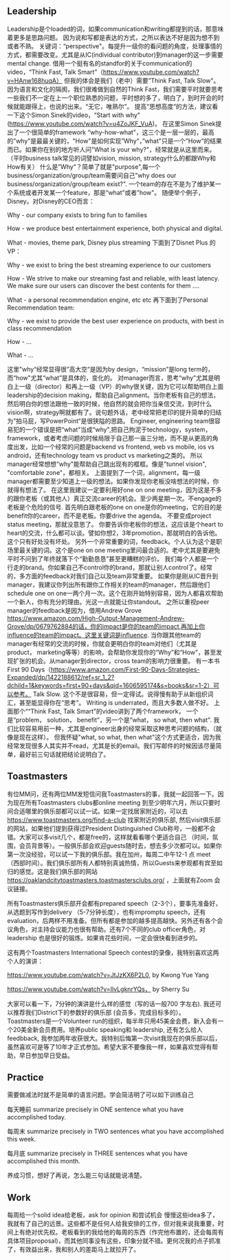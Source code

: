 ## Leadership

Leadership是个loaded的词，如果communication和writing都提到的话，那意味着更多是思路问题。
因为说和写都是表达的方式，之所以表达不好是因为想不到或者不熟。
关键词：“perspective"。每提升一级你的看问题的角度，处理事情的方式，都需要改变。尤其是从IC(individual contributor)到manager的这一步需要mental change.
借用一个挺有名的standfor的关于communication的video，“Think Fast, Talk Smart”（https://www.youtube.com/watch?v=HAnw168huqA）
但我的体会是我们（老中）需要”Think Fast, Talk Slow"。
因为语言和文化的隔阂，我们很难做到自然的Think Fast，我们需要平时就要思考一些我们不一定在上一个职位熟悉的问题，平时想的多了，明白了，到时开会的时候就能跟得上，也说的出来。“无它，唯熟尔”。
提高“思想高度“的方法，建议看一下这个Simon Sinek的video，“Start with why" (https://www.youtube.com/watch?v=u4ZoJKF_VuA)。
在这里Simon Sinek提出了一个很简单的framework “why-how-what"，这三个是一层一层的，最高的”why"是最最关键的，"How"是如何实现”Why“，”what"只是一个”How“的结果而已。如果你在别的地方听人问"What is your why?"，经常就是从这里而来。
（平时business talk常见的词譬如vision, mission, strategy什么的都跟Why和How有关）
什么是”Why“？简单了就是"purpose",每一个business/organization/group/team需要问自己”why does our business/organization/group/team exist?". 一个team的存在不是为了维护某一个系统或者开发某一个feature，那是“what”或者”how"。
随便举个例子，Disney。对Disney的CEO而言：

Why - our company exists to bring fun to families

How - we produce best entertainment experience, both physical and digital.

What - movies, theme park, Disney plus streaming
下面到了Disnet Plus 的VP：

Why - we exist to bring the best streaming experience to our customers

How - We strive to make our streaming fast and reliable, with least latency. We make sure our users can discover the best contents for them ....

What - a personal recommendation engine, etc etc
再下面到了Personal Recommendation team:

Why - we exist to provide the best user experience on products, with best in class recommendation

How - ...

What - ...

这里"why“经常显得很”高大空“是因为by design，“mission”是long term的，而“how"尤其“what”是具体的，变化的。
对manager而言，思考“why”尤其是明白上一级（director）和再上一级（VP）的why很关键，因为它可以帮助明白上面leadership的decision making，帮助自己alignment。当你老板有自己的想法，然后明白你的想法跟他一致的时候，他自然的就会把你当亲信交流，到时什么vision啊，strategy啊就都有了。说句题外话，老中经常把老印的提升简单的归结为”拍马屁，写PowerPoint“是很狭隘的思路。
Engineer, engineering team很容易犯的一个错误是把“what”当成“why",把自己拘泥于technology，system，framework，或者考虑问题的时候局限于自己那一亩三分地，而不是从更高的角度出发，比如一个经常的问题是backend vs frontend, web vs mobile, ios vs android，还有technology team vs product vs marketing之类的。
所以manager经常想想“why"能帮助自己跳出现有的框框。像是”tunnel vision", "comfortable zone"，都相关。
上面提到了一个词，alignment，每一级manager都需要至少知道上一级的想法。如果你发现你老板没啥想法的时候，你就得有想法了。
在这里我建议一定要利用好one on one meeting，因为这是不多的跟你老板（或其他人）真正交流career的机会。至少两星期一次。不engage的老板是个危险的信号.
首先明白跟老板的one on one是你的meeting，它的目的是benefit你的career，而不是老板。你要drive the agenda。
不要变成project status meeting，那就没意思了。
你要告诉你老板你的想法，这应该是个heart to heart的交流，什么都可以谈。譬如你想2，3年promotion，那就明白的告诉他。这个只有好处没有坏处。
另外一个非常重要的词，feedback。个人认为这个是职场里最关键的词。这个是one on one meeting里问最合适的。老中尤其是要避免平时不问到了年终就落下个“勤勤恳恳”甚至更糟糕的评价。
我们每个人都是一个行走的brand。你如果自己不control你的brand，那就让别人control了。经常的，多方面的feedback对我们自己以及team非常重要。
如果你是刚从IC晋升到manager，我建议你列出所有跟你工作相关的team的manager，然后跟他们schedule one on one一两个月一次。这个在刚开始特别容易，因为人都喜欢帮助一个新人，你有充分的理由。光这一点就能让你standout。
之所以重视peer manager的feedback是因为，借用Andrew Grove https://www.amazon.com/High-Output-Management-Andrew-Grove/dp/0679762884的话，你的impact是你的team的impact,再加上你influence的team的impact。这里关键词是influence.
当你跟其他team的manager有经常的交流的时候，你就会更明白你的team对他们（尤其是product， marketing等等）的影响，会帮助你发现你的“Why”和“How”，甚至发现扩张的机会。从manager到director，cross team的影响力很重要。
有一本书First 90 Days（https://www.amazon.com/First-90-Days-Strategies-Expanded/dp/1422188612/ref=sr_1_2?dchild=1&keywords=first+90+days&qid=1606595174&s=books&sr=1-2）可以参考。
Talk Slow.
这个不是很容易，但一定得试。说得慢有助于从新组织词汇，甚至能显得你在“思考”。
Writing is underrated，而且大多数人做不好。
上面那个““Think Fast, Talk Smart”的video讲到了两个framework， 一个是“problem， solution， benefit”，另一个是“what， so what, then what". 我们比较容易用前一种，尤其是engineer出身的经常采取这种思考问题的结构，（就像是现在这样）。
但我怀疑"what, so what, then what"这个方式更适合，因为我经常发现很多人其实并不read，尤其是长的email。我们写邮件的时候因该尽量简单，最好前三句话就把结论说明白了。

## Toastmasters

有位MM问，还有两位MM发短信问我Toastmasters的事，我就一起回答一下。因为现在所有Toastmasters clubs都online meeting 到至少明年六月，所以只要时间合适哪里的俱乐部都可以试一试。如果一定找居家附近的，可以去 https://www.toastmasters.org/find-a-club 找家附近的俱乐部, 然后visit俱乐部的网站，如果他们提到获得过President Distinguished Club称号，一般都不会错。大家可以多visit几个，都是free的，这样就看看哪个更适合自己 （时间，氛围，会员背景等）。一般俱乐部会欢迎guests随时去，想去多少次都可以。如果你第一次没经验，可以试一下我的俱乐部。我在加州，每周二中午12-1 点 meet （西部时间）。我们俱乐部所有人都特别真诚热情，所以Guests来参观都有宾至如归的感觉。这是我们俱乐部的网站 https://oaklandcitytoastmasters.toastmastersclubs.org/ ，上面就有Zoom 会议链接。

所有Toastmasters俱乐部开会都有prepared speech（2-3个），要事先准备好，从选题到写作到delivery （5-7分钟长度），也有impromptu speech，还有evaluation，后两样不用准备。但所有都是参加的越多提高越快。另外还有各个会议角色，对主持会议能力也很有帮助。还有7个不同的club officer角色，对leadership 也是很好的锻炼。如果肯花些时间，一定会很快看到进步的。

这有两个Toastmasters International Speech contest的录像，我特别喜欢这两个人的演讲：

https://www.youtube.com/watch?v=JtJzKX6P2L0, by Kwong Yue Yang

https://www.youtube.com/watch?v=IlvLgknrYQs， by Sherry Su

大家可以看一下，7分钟的演讲是什么样的感觉（写的话一般700 字左右).
我还可以推荐我们District下的参数好的俱乐部 (会员多，完成目标多的）。
Toastmasters是一个Volunteer run的组织，每半年只用45美金会费，新入会有一个20美金新会员费用。培养public speaking和 leadership, 还有怎么给人feedbback, 我参加两年收获很大。我特别后悔第一次visit我现在的俱乐部以后，虽然喜欢可是等了10年才正式参加。希望大家不要像我一样，如果喜欢觉得有帮助，早日参加早日受益。

## Practice
需要做减法时就不是简单的语言问题。学会简洁明了可以如下训练自己

每天睡前 summarize precisely in ONE sentence what you have accomplished today.

每周末 summarize precisely in TWO sentences what you have accomplished this week.

每月底 summarize precisely in THREE sentences what you have accomplished this month.

养成习惯，想好了再说，怎么能三句话就能说凊楚。


## Work
每周给一个solid idea给老板，ask for opinion 和尝试机会
慢慢这些idea多了，我就有了自己的远景。这些都不是任何人给我安排的工作，但对我来说我重要，时间上有绝对优先权。老板看到的我给他的每周的东西（作完他布置的，还会每周有具体项目proposal)，而其他同事没有这些，印象分就不错。更何况我的点子抓准了，有效益出来，我和别人的差距马上就拉开了。
